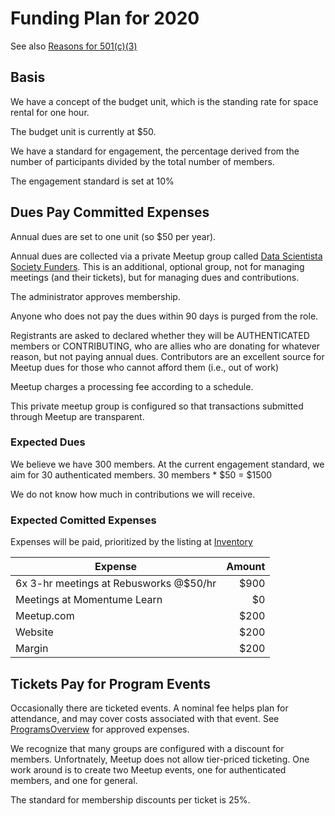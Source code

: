 # Funding Plan for 2020

See also [Reasons for 501(c)(3)](../Policies/501c3.md)

## Basis
We have a concept of the budget unit, which is the standing rate for space rental for one hour. 

The budget unit is currently at $50.

We have a standard for engagement, the percentage derived from the number of participants divided by the total number of members.

The engagement standard is set at 10%

## Dues Pay Committed Expenses
Annual dues are set to one unit (so $50 per year).

Annual dues are collected via a private Meetup group called [Data Scientista Society Funders](https://www.meetup.com/DataScientistaSocietyFunders/). This is an additional, optional group, not for managing meetings (and their tickets), but for managing dues and contributions.

The administrator approves membership.

Anyone who does not pay the dues within 90 days is purged from the role.

Registrants are asked to declared whether they will be AUTHENTICATED members or CONTRIBUTING, who are allies who are donating for whatever reason, but not paying annual dues. Contributors are an excellent source for Meetup dues for those who cannot afford them (i.e., out of work)

Meetup charges a processing fee according to a schedule. 

This private meetup group is configured so that transactions submitted through Meetup are transparent.

### Expected Dues
We believe we have 300 members. At the current engagement standard, we aim for 30 authenticated members.
30 members * $50 = $1500 

We do not know how much in contributions we will receive.

### Expected Comitted Expenses
Expenses will be paid, prioritized by the listing at [Inventory](Inventory.md)

| Expense | Amount |
|----------------------------------------|----:|
| 6x 3-hr meetings at Rebusworks @$50/hr | $900 |
| Meetings at Momentume Learn | $0 |
| Meetup.com | $200 |
| Website | $200 |
| Margin | $200 |

## Tickets Pay for Program Events
Occasionally there are ticketed events. A nominal fee helps plan for attendance, and may cover costs associated with that event. See [ProgramsOverview](../ProgramsHandbook/ProgramsOverview.md) for approved expenses. 

We recognize that many groups are configured with a discount for members. Unfortnately, Meetup does not allow tier-priced ticketing. One work around is to create two Meetup events, one for authenticated members, and one for general. 

The standard for membership discounts per ticket is 25%. 